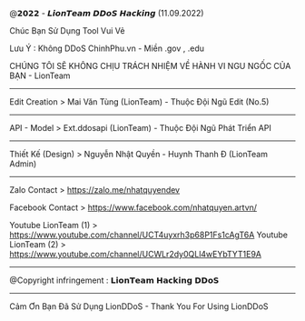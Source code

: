 @𝟮𝟬𝟮𝟮 - 𝙇𝙞𝙤𝙣𝙏𝙚𝙖𝙢 𝘿𝘿𝙤𝙎 𝙃𝙖𝙘𝙠𝙞𝙣𝙜 (11.09.2022)

Chúc Bạn Sử Dụng Tool Vui Vẻ 

Lưu Ý : Không DDoS ChinhPhu.vn - Miền .gov , .edu 

CHÚNG TÔI SẼ KHÔNG CHỊU TRÁCH NHIỆM VỀ HÀNH VI NGU NGỐC CỦA BẠN - LionTeam

------------------------------------------------------------------------
Edit Creation > Mai Văn Tùng (LionTeam) - Thuộc Đội Ngũ Edit (No.5)

------------------------------------------------------------------------

API - Model > Ext.ddosapi (LionTeam) - Thuộc Đội Ngũ Phát Triển API

------------------------------------------------------------------------

Thiết Kế (Design) > Nguyễn Nhật Quyền - Huynh Thanh Đ (LionTeam Admin)

------------------------------------------------------------------------

Zalo Contact > https://zalo.me/nhatquyendev

Facebook Contact > https://www.facebook.com/nhatquyen.artvn/

Youtube LionTeam (1) > https://www.youtube.com/channel/UCT4uyxrh3p68P1Fs1cAgT6A
Youtube LionTeam (2) > https://www.youtube.com/channel/UCWLr2dy0QLl4wEYbTYT1E9A

------------------------------------------------------------------------

@Copyright infringement : 𝗟𝗶𝗼𝗻𝗧𝗲𝗮𝗺 𝗛𝗮𝗰𝗸𝗶𝗻𝗴 𝗗𝗗𝗼𝗦 

------------------------------------------------------------------------


Cảm Ơn Bạn Đã Sử Dụng LionDDoS - Thank You For Using LionDDoS 